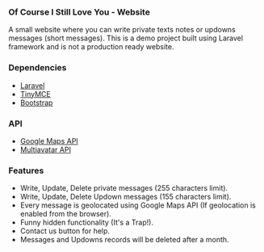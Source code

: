 ### Of Course I Still Love You - Website

A small website where you can write private texts notes or updowns messages (short messages). This is a demo project built using Laravel framework and is not a production ready website.

### Dependencies
- [Laravel](https://laravel.com/)
- [TinyMCE](https://www.tiny.cloud/)
- [Bootstrap](https://getbootstrap.com/docs/5.3/getting-started/introduction/)

### API
- [Google Maps API](https://developers.google.com/maps?hl=it)
- [Multiavatar API](https://api.multiavatar.com/)

### Features

- Write, Update, Delete private messages (255 characters limit).
- Write, Update, Delete Updown messages (155 characters limit).
- Every message is geolocated using Google Maps API (If geolocation is enabled from the browser).
- Funny hidden functionality (It's a Trap!).
- Contact us button for help.
- Messages and Updowns records will be deleted after a month.


